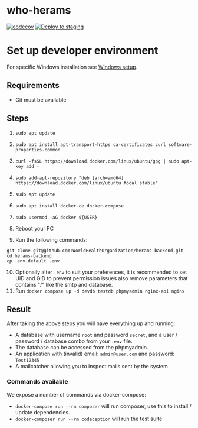 # who-herams
[![codecov](https://codecov.io/gh/HeRAMS-WHO/herams-backend/branch/master/graph/badge.svg?token=7D48B4O2AM)](https://codecov.io/gh/HeRAMS-WHO/herams-backend)
[![Deploy to staging](https://github.com/HeRAMS-WHO/herams-backend/actions/workflows/build.yml/badge.svg)](https://github.com/HeRAMS-WHO/herams-backend/actions/workflows/build.yml)

# Set up developer environment

For specific Windows installation see [Windows setup](docs/dev/setup/Windows.md).

## Requirements
- Git must be available

## Steps
1. ```sudo apt update```
2. ```sudo apt install apt-transport-https ca-certificates curl software-properties-common```
3. ```curl -fsSL https://download.docker.com/linux/ubuntu/gpg | sudo apt-key add -```
4. ```sudo add-apt-repository "deb [arch=amd64] https://download.docker.com/linux/ubuntu focal stable"```
5. ```sudo apt update```
6. ```sudo apt install docker-ce docker-compose```
7. ```sudo usermod -aG docker ${USER}```
8. Reboot your PC

9. Run the following commands:
 ```
 git clone git@github.com:WorldHealthOrganization/herams-backend.git
 cd herams-backend
 cp .env.default .env
 ```
10. Optionally alter `.env` to suit your preferences, it is recommended to set UID and GID to prevent permission issues also remove parameters that contains "/" like the smtp and database.
11. Run `docker compose up -d devdb testdb phpmyadmin nginx-api nginx`

## Result
After taking the above steps you will have everything up and running:
- A database with username `root` and password `secret`, and a user / password / database combo from your `.env` file.
- The database can be accessed from the phpmyadmin.
- An application with (invalid) email: `admin@user.com` and password: `Test12345`
- A mailcatcher allowing you to inspect mails sent by the system

### Commands available
We expose a number of commands via docker-compose:
- `docker-compose run --rm composer` will run composer, use this to install / update dependencies.
- `docker-composer run --rm codeception` will run the test suite
